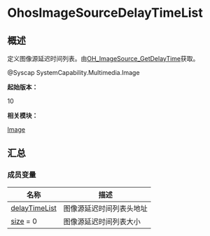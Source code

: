 # OhosImageSourceDelayTimeList


## 概述

定义图像源延迟时间列表。由[OH_ImageSource_GetDelayTime](image.md#oh_imagesource_getdelaytime)获取。

\@Syscap SystemCapability.Multimedia.Image

**起始版本：**

10

**相关模块：**

[Image](image.md)


## 汇总


### 成员变量

| 名称 | 描述 | 
| -------- | -------- |
| [delayTimeList](image.md#delaytimelist) | 图像源延迟时间列表头地址 | 
| [size](image.md#size-47) = 0 | 图像源延迟时间列表大小 | 
